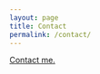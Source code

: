 ```yaml
---
layout: page
title: Contact
permalink: /contact/
---
```


[Contact me.](mailto:soniapazhiggins@gmail.com)
